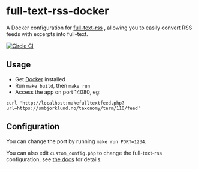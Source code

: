 full-text-rss-docker
====================

A Docker configuration for [full-text-rss](http://code.fivefilters.org/full-text-rss) , allowing you to easily convert RSS feeds with excerpts into full-text.

[![Circle CI](https://circleci.com/gh/evolvingweb/full-text-rss-docker.png?style=badge)](https://circleci.com/gh/evolvingweb/full-text-rss-docker)

Usage
----
* Get [Docker](https://docs.docker.com/installation/) installed
* Run `make build`, then `make run`
* Access the app on port 14080, eg:

```curl 'http://localhost:makefulltextfeed.php?url=https://smbjorklund.no/taxonomy/term/110/feed'```

Configuration
----

You can change the port by running `make run PORT=1234`.

You can also edit `custom_config.php` to change the full-text-rss configuration, see [the docs](http://code.fivefilters.org/full-text-rss/src/master/config.php) for details.
